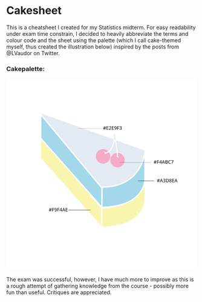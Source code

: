 # Cakesheet
This is a cheatsheet I created for my Statistics midterm. For easy readability under exam time constrain, I decided to 
heavily abbreviate the terms and colour code and the sheet using the palette (which I call cake-themed myself, thus created  the illustration below) inspired by the posts from @LVaudor on Twitter. 

### Cakepalette:
![palette](https://github.com/Janewyx/Cakesheet/blob/master/palette.svg)

The exam was successful, however, I have much more to improve as this is a rough attempt of gathering knowledge from the course - 
possibly more fun than useful. Critiques are appreciated.
